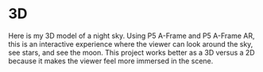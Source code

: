 # 3D

Here is my 3D model of a night sky. Using P5 A-Frame and P5 A-Frame AR, this is an interactive experience where the viewer can look around the sky, see stars, and see the moon. This project works better as a 3D versus a 2D because it makes the viewer feel more immersed in the scene.
